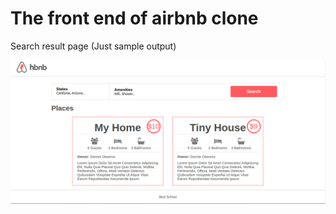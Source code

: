 # The front end of airbnb clone


Search result page (Just sample output)

![sample output](./images/output1.png)
